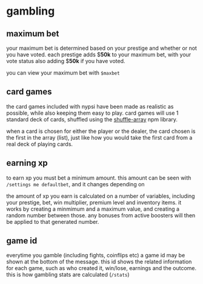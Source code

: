 # gambling

## maximum bet

your maximum bet is determined based on your prestige and whether or not you have voted. each prestige adds $**50k** to your
maximum bet, with your vote status also adding $**50k** if you have voted.

you can view your maximum bet with `$maxbet`

## card games

the card games included with nypsi have been made as realistic as possible, while also keeping them easy to play. card games
will use 1 standard deck of cards, shuffled using the [shuffle-array](https://www.npmjs.com/package/shuffle-array) npm
library.

when a card is chosen for either the player or the dealer, the card chosen is the first in the array (list), just like how
you would take the first card from a real deck of playing cards.

## earning xp

to earn xp you must bet a minimum amount. this amount can be seen with `/settings me defaultbet`, and it changes depending on

the amount of xp you earn is calculated on a number of variables, including your prestige, bet, win multiplier, premium level
and inventory items. it works by creating a minmimum and a maximum value, and creating a random number between those. any
bonuses from active boosters will then be applied to that generated number.

## game id

everytime you gamble (including fights, coinflips etc) a game id may be shown at the bottom of the message. this id shows the
related information for each game, such as who created it, win/lose, earnings and the outcome. this is how gambling stats are
calculated (`/stats`)
